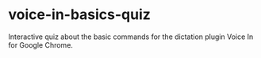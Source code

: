 # voice-in-basics-quiz
Interactive quiz about the basic commands for the dictation plugin Voice In for Google Chrome.
